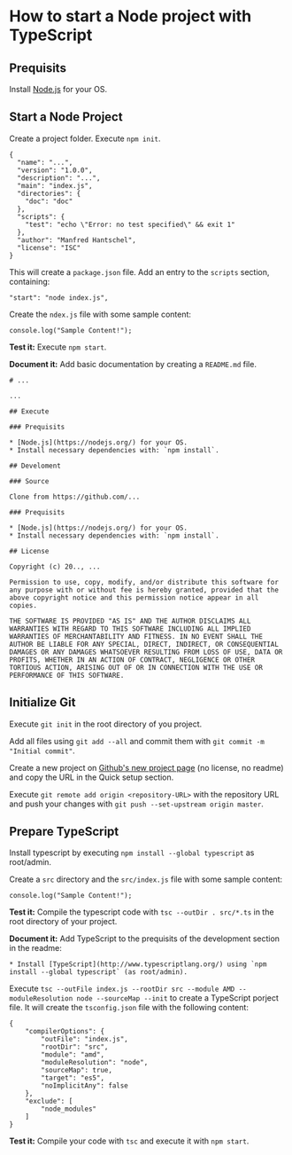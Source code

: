 # How to start a Node project with TypeScript

## Prequisits

Install [Node.js](https://nodejs.org/) for your OS.

## Start a Node Project

Create a project folder. Execute `npm init`.

    {
      "name": "...",
      "version": "1.0.0",
      "description": "...",
      "main": "index.js",
      "directories": {
        "doc": "doc"
      },
      "scripts": {
        "test": "echo \"Error: no test specified\" && exit 1"
      },
      "author": "Manfred Hantschel",
      "license": "ISC"
    }

This will create a `package.json` file. Add an entry to the `scripts` section, containing:

    "start": "node index.js",

Create the `ndex.js` file with some sample content:

    console.log("Sample Content!");

**Test it:** Execute `npm start`.

**Document it:** Add basic documentation by creating a `README.md` file.

    # ...

    ...

    ## Execute

    ### Prequisits

    * [Node.js](https://nodejs.org/) for your OS.
    * Install necessary dependencies with: `npm install`.

    ## Develoment

    ### Source

    Clone from https://github.com/...

    ### Prequisits

    * [Node.js](https://nodejs.org/) for your OS.
    * Install necessary dependencies with: `npm install`.

    ## License

    Copyright (c) 20.., ...

    Permission to use, copy, modify, and/or distribute this software for any purpose with or without fee is hereby granted, provided that the above copyright notice and this permission notice appear in all copies.

    THE SOFTWARE IS PROVIDED "AS IS" AND THE AUTHOR DISCLAIMS ALL WARRANTIES WITH REGARD TO THIS SOFTWARE INCLUDING ALL IMPLIED WARRANTIES OF MERCHANTABILITY AND FITNESS. IN NO EVENT SHALL THE AUTHOR BE LIABLE FOR ANY SPECIAL, DIRECT, INDIRECT, OR CONSEQUENTIAL DAMAGES OR ANY DAMAGES WHATSOEVER RESULTING FROM LOSS OF USE, DATA OR PROFITS, WHETHER IN AN ACTION OF CONTRACT, NEGLIGENCE OR OTHER TORTIOUS ACTION, ARISING OUT OF OR IN CONNECTION WITH THE USE OR PERFORMANCE OF THIS SOFTWARE.

## Initialize Git

Execute `git init` in the root directory of you project.

Add all files using `git add --all` and commit them with `git commit -m "Initial commit"`.

Create a new project on [Github's new project page](https://github.com/new) (no license, no readme) and copy the URL in the Quick setup section.

Execute `git remote add origin <repository-URL>` with the repository URL and push your changes with `git push --set-upstream origin master`.

## Prepare TypeScript

Install typescript by executing `npm install --global typescript` as root/admin.

Create a `src` directory and the `src/index.js` file with some sample content:

    console.log("Sample Content!");

**Test it:** Compile the typescript code with `tsc --outDir . src/*.ts` in the root directory of your project.

**Document it:** Add TypeScript to the prequisits of the development section in the readme:

    * Install [TypeScript](http://www.typescriptlang.org/) using `npm install --global typescript` (as root/admin).

Execute `tsc --outFile index.js --rootDir src --module AMD --moduleResolution node --sourceMap --init` to create a TypeScript porject file. It will create the `tsconfig.json` file with the following content:

    {
        "compilerOptions": {
            "outFile": "index.js",
            "rootDir": "src",
            "module": "amd",
            "moduleResolution": "node",
            "sourceMap": true,
            "target": "es5",
            "noImplicitAny": false
        },
        "exclude": [
            "node_modules"
        ]
    }

**Test it:** Compile your code with `tsc` and execute it with `npm start`.
